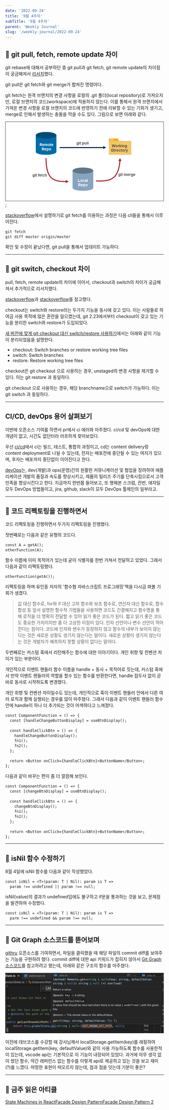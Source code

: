 ```yaml
---
date: '2022-09-24'
title: '9월 4주차'
subTitle: '9월 4주차'
parent: 'Weekly Journal'
slug: '/weekly-journal/2022-09-24'
---
```


## 📌 git pull, fetch, remote update 차이

git rebase에 대해서 공부하던 중 git pull과 git fetch, git remote update의 차이점이 궁금해져서 [리서치](https://phoenixnap.com/kb/git-fetch)했다.

git pull은 git fetch와 git merge가 합쳐진 명령어다.

git fetch는 원격 브랜치의 변경 사항을 로컬의 .git 폴더(local repository)로 가져오지만, 로컬 브랜치의 코드(workspace)에 적용하지 않는다. 이를 통해서 원격 브랜치에서 가져온 변경 사항을 로컬 브랜치의 코드에 반영하기 전에 리뷰할 수 있는 기회가 생기고, merge로 인해서 발생하는 충돌을 막을 수도 있다. 그림으로 보면 아래와 같다.

![](fetch.png);

[stackoverflow](https://stackoverflow.com/a/15990759/19204745)에서 설명하기로 git fetch를 이용하는 과정은 다음 cli들을 통해서 이루어진다.

```
git fetch
git diff master origin/master

```

확인 및 수정이 끝났다면, git pull을 통해서 업데이트 가능하다.

---

## 📌 git switch, checkout 차이

pull, fetch, remote update의 차이에 이어서, checkout과 switch의 차이가 궁금해져서 추가적으로 리서치했다.

[stackoverflow](https://stackoverflow.com/questions/57265785/whats-the-difference-between-git-switch-and-git-checkout-branch)과 [stackoverflow](https://stackoverflow.com/questions/57265785/whats-the-difference-between-git-switch-and-git-checkout-branch)를 참고했다.

checkout는 switch와 restore라는 두가지 기능을 동시에 갖고 있다. 이는 사람들로 하여금 사용 목적에 많은 혼란을 일으켰는데, git 2.23에서부터 checkout이 갖고 있는 기능을 분리한 switch와 restore가 도입되었다.

[새 버전에 맞게 git checkout 대신 switch/restore 사용하기](https://blog.outsider.ne.kr/1505)에서는 아래와 같이 기능이 분리되었음을 설명한다.

- checkout: Switch branches or restore working tree files
- switch: Switch branches
- restore: Restore working tree files

checkout은 git checkout <filename>으로 사용하는 경우, unstaged의 변경 사항을 제거할 수 있다. 이는 git restore <filename>과 동일하다.

git checkout <branchname>으로 사용하는 경우, 해당 branchname으로 switch가 가능하다. 이는 git switch <branchname>과 동일하다.

---

## CI/CD, devOps 용어 살펴보기

이번에 오픈소스 기여를 하면서 pr에서 ci 에러와 마주쳤다. ci/cd 및 devOps에 대한 개념이 없고, 시간도 없던터라 러프하게 찾아보았다.

우선 [ci/cd](https://resources.github.com/ci-cd/)에서 ci는 빌드, 테스트, 통합의 과정이고, cd는 content delivery랑 content deployment로 나뉠 수 있는데, 전자는 배포전에 중단될 수 있는 여지가 있으며, 후자는 배포까지 중단없이 이어진다고 한다.

[devOps](https://www.netapp.com/ko/devops-solutions/what-is-devops/)는, dev(개발)과 ops(운영)간의 원활한 커뮤니케이션 및 협업을 장려하여 애플리케이션 개발의 품질과 속도를 향상시키고, 제품의 릴리즈 주기를 단축시킴으로서 고객 만족을 향상시킨다고 한다. 지금까지 한번쯤 들어보고, 또 행해본 스크럼, 칸반, 애자일 모두 DevOps 방법들이고, jira, github, slack이 모두 DevOps 툴체인의 일부라고.

---

## 📌 코드 리펙토링을 진행하면서

코드 리펙토링을 진행하면서 두가지 리펙토링을 진행했다.

첫번째로는 다음과 같은 유형의 코드다.

```
const A = getA();
otherFunction(A);

```

함수 이름에 이미 목적어가 있는데 굳이 식별자를 한번 거쳐서 전달하고 있었다. 그래서 다음과 같이 리펙토링했다.

```
otherFunction(getA());

```

리펙토링을 하며 유인동 저자의 '함수혐 자바스크립트 프로그래밍'책을 다시금 펴볼 기회가 생겼다.

> 값 대신 함수로, for와 if 대신 고차 함수와 보조 함수로, 연산자 대신 함수로, 함수 합성 등 앞서 설명한 함수적 기법들을 사용하면 코드도 간결해지고 함수명을 통해 로직을 더 명확히 전달할 수 있어 읽기 좋은 코드가 된다. 짧고 읽기 좋은 코드도 중요한 가치이지만 좀 더 고상한 이점이 있다. 인자 선언이나 변수 선언이 적어진다는 점이다. 코드에 인자와 변수가 등장하지 않고 함수의 내부가 보이지 않는다는 것은 새로운 상황도 생기지 않는다는 말이다. 새로운 상황이 생기지 않는다는 것은 개발자가 예측하지 못할 상황이 없다는 말이다.

두번째로는 커스텀 훅에서 리턴해주는 함수에 대한 이야기이다. 개인 취향 및 컨벤션 차이가 있는 부분이다.

개인적으로 이벤트 핸들러 함수 이름을 handle + 동사 + 목적어로 짓는데, 커스텀 훅에서 만약 이벤트 핸들러의 역할을 할수 있는 함수를 반환한다면, handle 접두사 없이 곧바로 동사로 시작하도록 변경했다.

개인 취향 및 컨벤션 차이일수도 있는데, 개인적으로 훅이 이벤트 핸들러 안에서 다른 여러 로직과 함께 실행되는 경우를 많이 마주쳤다. 그래서 다음과 같이 이벤트 핸들러 함수 안에 handle이 하나 더 추가되는 것이 어색하다고 느껴졌다.

```
const ComponentFunction = () => {
  const [handleChangeButtonDisplay] = useBtnDisplay();

  const handleClickBtn = () => {
    handleChangeButtonDisplay();
    fn1();
    fn2();
  };

  return <Button onClick={handleClickBtn}>ButtonName</Button>;
};

```

다음과 같이 바꾸는 편이 좀 더 깔끔해 보인다.

```
const ComponentFunction = () => {
  const [changeBtnDisplay] = useBtnDisplay();

  const handleClickBtn = () => {
    changeBtnDisplay();
    fn1();
    fn2();
  };

  return <Button onClick={handleClickBtn}>ButtonName</Button>;
};

```

---

## 📌 isNil 함수 수정하기

8월 4일에 isNil 함수를 다음과 같이 작성했었다.

```
const isNil = <T>(param: T | Nil): param is T =>
  param !== undefined || param !== null;

```

isNil(value)의 결과가 undefined임에도 불구하고 if문을 통과하는 것을 보고, 문제점을 발견하여 수정했다.

```
const isNil = <T>(param: T | Nil): param is T =>
  parm !== undefined && param !== null;

```

---

## 📌 Git Graph 소스코드를 뜯어보며

[githru](https://github.com/githru/githru-vscode-ext) 오픈소스를 기여하면서, 파일을 클릭했을 때 해당 파일의 commit diff를 보여주는 기능을 구현하려 했다. commit diff에 대한 api 키워드가 잡히지 않아서 [Git Graph 소스코드](https://github.com/mhutchie/vscode-git-graph)를 참고하려고 했는데, 아래와 같은 구조의 함수를 마주쳤다.

![](key-value.png)

이전에 데브코스를 수강할 때 강사님께서 localStorage.getItem(key)를 래핑하여 localStorage.getItem(key, defaultValue)와 같이 사용 가능하도록 함수를 사용한적이 있는데, vscode api는 기본적으로 이 기능이 내장되어 있었다. 과거에 아무 생각 없이 썼던 함수, 약간 레퍼런스 없는 함수를 이렇게 api로 제공하고 있는 것을 보고 재미(?)를 느꼈다. 마땅한 표현이 떠오르지 않는데, 점과 점을 잇는데 기분이 좋은?

---

## 📌 금주 읽은 아티클

[State Machines in React](https://mastery.games/post/state-machines-in-react/)[Facade Design Pattern](https://refactoring.guru/design-patterns/facade)[Facade Design Pattern 2](https://www.patterns.dev/posts/classic-design-patterns/#facadepatternjavascript)

